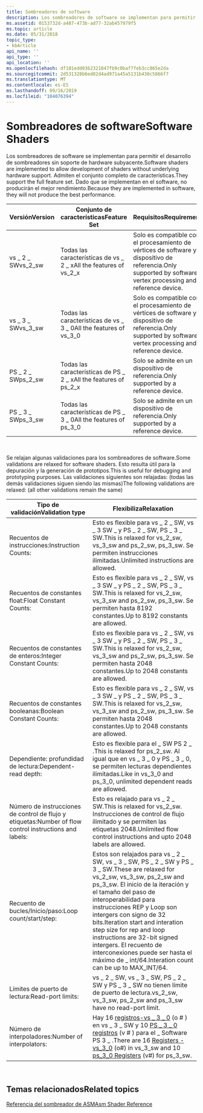 ```yaml
---
title: Sombreadores de software
description: Los sombreadores de software se implementan para permitir el desarrollo de sombreadores sin soporte de hardware subyacente. Admiten el conjunto completo de características. Dado que se implementan en el software, no producirán el mejor rendimiento.
ms.assetid: 0153732d-a487-473b-ad77-32ab457979f5
ms.topic: article
ms.date: 05/31/2018
topic_type:
- kbArticle
api_name: ''
api_type: ''
api_location: ''
ms.openlocfilehash: df101edd0362321847fb9c0baf7feb3cc865e2da
ms.sourcegitcommit: 2d531328b6ed82d4ad971a45a5131b430c5866f7
ms.translationtype: MT
ms.contentlocale: es-ES
ms.lasthandoff: 09/16/2019
ms.locfileid: "104076394"
---
```

# <a name="software-shaders"></a><span data-ttu-id="61606-105">Sombreadores de software</span><span class="sxs-lookup"><span data-stu-id="61606-105">Software Shaders</span></span>

<span data-ttu-id="61606-106">Los sombreadores de software se implementan para permitir el desarrollo de sombreadores sin soporte de hardware subyacente.</span><span class="sxs-lookup"><span data-stu-id="61606-106">Software shaders are implemented to allow development of shaders without underlying hardware support.</span></span> <span data-ttu-id="61606-107">Admiten el conjunto completo de características.</span><span class="sxs-lookup"><span data-stu-id="61606-107">They support the full feature set.</span></span> <span data-ttu-id="61606-108">Dado que se implementan en el software, no producirán el mejor rendimiento.</span><span class="sxs-lookup"><span data-stu-id="61606-108">Because they are implemented in software, they will not produce the best performance.</span></span>



| <span data-ttu-id="61606-109">Versión</span><span class="sxs-lookup"><span data-stu-id="61606-109">Version</span></span>   | <span data-ttu-id="61606-110">Conjunto de características</span><span class="sxs-lookup"><span data-stu-id="61606-110">Feature Set</span></span>                  | <span data-ttu-id="61606-111">Requisitos</span><span class="sxs-lookup"><span data-stu-id="61606-111">Requirements</span></span>                                                         |
|-----------|------------------------------|----------------------------------------------------------------------|
| <span data-ttu-id="61606-112">vs \_ 2 \_ SW</span><span class="sxs-lookup"><span data-stu-id="61606-112">vs\_2\_sw</span></span> | <span data-ttu-id="61606-113">Todas las características de vs \_ 2 \_ x</span><span class="sxs-lookup"><span data-stu-id="61606-113">All the features of vs\_2\_x</span></span> | <span data-ttu-id="61606-114">Solo es compatible con el procesamiento de vértices de software y un dispositivo de referencia.</span><span class="sxs-lookup"><span data-stu-id="61606-114">Only supported by software vertex processing and a reference device.</span></span> |
| <span data-ttu-id="61606-115">vs \_ 3 \_ SW</span><span class="sxs-lookup"><span data-stu-id="61606-115">vs\_3\_sw</span></span> | <span data-ttu-id="61606-116">Todas las características de vs \_ 3 \_ 0</span><span class="sxs-lookup"><span data-stu-id="61606-116">All the features of vs\_3\_0</span></span> | <span data-ttu-id="61606-117">Solo es compatible con el procesamiento de vértices de software y un dispositivo de referencia.</span><span class="sxs-lookup"><span data-stu-id="61606-117">Only supported by software vertex processing and a reference device.</span></span> |
| <span data-ttu-id="61606-118">PS \_ 2 \_ SW</span><span class="sxs-lookup"><span data-stu-id="61606-118">ps\_2\_sw</span></span> | <span data-ttu-id="61606-119">Todas las características de PS \_ 2 \_ x</span><span class="sxs-lookup"><span data-stu-id="61606-119">All the features of ps\_2\_x</span></span> | <span data-ttu-id="61606-120">Solo se admite en un dispositivo de referencia.</span><span class="sxs-lookup"><span data-stu-id="61606-120">Only supported by a reference device.</span></span>                                |
| <span data-ttu-id="61606-121">PS \_ 3 \_ SW</span><span class="sxs-lookup"><span data-stu-id="61606-121">ps\_3\_sw</span></span> | <span data-ttu-id="61606-122">Todas las características de PS \_ 3 \_ 0</span><span class="sxs-lookup"><span data-stu-id="61606-122">All the features of ps\_3\_0</span></span> | <span data-ttu-id="61606-123">Solo se admite en un dispositivo de referencia.</span><span class="sxs-lookup"><span data-stu-id="61606-123">Only supported by a reference device.</span></span>                                |



 

<span data-ttu-id="61606-124">Se relajan algunas validaciones para los sombreadores de software.</span><span class="sxs-lookup"><span data-stu-id="61606-124">Some validations are relaxed for software shaders.</span></span> <span data-ttu-id="61606-125">Esto resulta útil para la depuración y la generación de prototipos.</span><span class="sxs-lookup"><span data-stu-id="61606-125">This is useful for debugging and prototyping purposes.</span></span> <span data-ttu-id="61606-126">Las validaciones siguientes son relajadas: (todas las demás validaciones siguen siendo las mismas)</span><span class="sxs-lookup"><span data-stu-id="61606-126">The following validations are relaxed: (all other validations remain the same)</span></span>



| <span data-ttu-id="61606-127">Tipo de validación</span><span class="sxs-lookup"><span data-stu-id="61606-127">Validation type</span></span>                                 | <span data-ttu-id="61606-128">Flexibiliza</span><span class="sxs-lookup"><span data-stu-id="61606-128">Relaxation</span></span>                                                                                                                                                                                                          |
|-------------------------------------------------|---------------------------------------------------------------------------------------------------------------------------------------------------------------------------------------------------------------------|
| <span data-ttu-id="61606-129">Recuentos de instrucciones:</span><span class="sxs-lookup"><span data-stu-id="61606-129">Instruction Counts:</span></span>                             | <span data-ttu-id="61606-130">Esto es flexible para vs \_ 2 \_ SW, vs \_ 3 SW \_ y PS \_ 2 \_ SW, PS \_ 3 \_ SW.</span><span class="sxs-lookup"><span data-stu-id="61606-130">This is relaxed for vs\_2\_sw, vs\_3\_sw and ps\_2\_sw, ps\_3\_sw.</span></span> <span data-ttu-id="61606-131">Se permiten instrucciones ilimitadas.</span><span class="sxs-lookup"><span data-stu-id="61606-131">Unlimited instructions are allowed.</span></span>                                                                                                              |
| <span data-ttu-id="61606-132">Recuentos de constantes float:</span><span class="sxs-lookup"><span data-stu-id="61606-132">Float Constant Counts:</span></span>                          | <span data-ttu-id="61606-133">Esto es flexible para vs \_ 2 \_ SW, vs \_ 3 SW \_ y PS \_ 2 \_ SW, PS \_ 3 \_ SW.</span><span class="sxs-lookup"><span data-stu-id="61606-133">This is relaxed for vs\_2\_sw, vs\_3\_sw and ps\_2\_sw, ps\_3\_sw.</span></span> <span data-ttu-id="61606-134">Se permiten hasta 8192 constantes.</span><span class="sxs-lookup"><span data-stu-id="61606-134">Up to 8192 constants are allowed.</span></span>                                                                                                                |
| <span data-ttu-id="61606-135">Recuentos de constantes de enteros:</span><span class="sxs-lookup"><span data-stu-id="61606-135">Integer Constant Counts:</span></span>                        | <span data-ttu-id="61606-136">Esto es flexible para vs \_ 2 \_ SW, vs \_ 3 SW \_ y PS \_ 2 \_ SW, PS \_ 3 \_ SW.</span><span class="sxs-lookup"><span data-stu-id="61606-136">This is relaxed for vs\_2\_sw, vs\_3\_sw and ps\_2\_sw, ps\_3\_sw.</span></span> <span data-ttu-id="61606-137">Se permiten hasta 2048 constantes.</span><span class="sxs-lookup"><span data-stu-id="61606-137">Up to 2048 constants are allowed.</span></span>                                                                                                                |
| <span data-ttu-id="61606-138">Recuentos de constantes booleanas:</span><span class="sxs-lookup"><span data-stu-id="61606-138">Boolean Constant Counts:</span></span>                        | <span data-ttu-id="61606-139">Esto es flexible para vs \_ 2 \_ SW, vs \_ 3 SW \_ y PS \_ 2 \_ SW, PS \_ 3 \_ SW.</span><span class="sxs-lookup"><span data-stu-id="61606-139">This is relaxed for vs\_2\_sw, vs\_3\_sw and ps\_2\_sw, ps\_3\_sw.</span></span> <span data-ttu-id="61606-140">Se permiten hasta 2048 constantes.</span><span class="sxs-lookup"><span data-stu-id="61606-140">Up to 2048 constants are allowed.</span></span>                                                                                                                |
| <span data-ttu-id="61606-141">Dependiente: profundidad de lectura:</span><span class="sxs-lookup"><span data-stu-id="61606-141">Dependent-read depth:</span></span>                           | <span data-ttu-id="61606-142">Esto es flexible para el \_ SW PS 2 \_ .</span><span class="sxs-lookup"><span data-stu-id="61606-142">This is relaxed for ps\_2\_sw.</span></span> <span data-ttu-id="61606-143">Al igual que en vs \_ 3 \_ 0 y PS \_ 3 \_ 0, se permiten lecturas dependientes ilimitadas.</span><span class="sxs-lookup"><span data-stu-id="61606-143">Like in vs\_3\_0 and ps\_3\_0, unlimited dependent reads are allowed.</span></span>                                                                                                                |
| <span data-ttu-id="61606-144">Número de instrucciones de control de flujo y etiquetas:</span><span class="sxs-lookup"><span data-stu-id="61606-144">Number of flow control instructions and labels:</span></span> | <span data-ttu-id="61606-145">Esto es relajado para vs \_ 2 \_ SW.</span><span class="sxs-lookup"><span data-stu-id="61606-145">This is relaxed for vs\_2\_sw.</span></span> <span data-ttu-id="61606-146">Instrucciones de control de flujo ilimitado y se permiten las etiquetas 2048.</span><span class="sxs-lookup"><span data-stu-id="61606-146">Unlimited flow control instructions and upto 2048 labels are allowed.</span></span>                                                                                                                |
| <span data-ttu-id="61606-147">Recuento de bucles/Inicio/paso:</span><span class="sxs-lookup"><span data-stu-id="61606-147">Loop count/start/step:</span></span>                          | <span data-ttu-id="61606-148">Estos son relajados para vs \_ 2 \_ SW, vs \_ 3 \_ SW, PS \_ 2 \_ SW y PS \_ 3 \_ SW.</span><span class="sxs-lookup"><span data-stu-id="61606-148">These are relaxed for vs\_2\_sw, vs\_3\_sw, ps\_2\_sw and ps\_3\_sw.</span></span> <span data-ttu-id="61606-149">El inicio de la iteración y el tamaño del paso de interoperabilidad para instrucciones REP y Loop son intergers con signo de 32 bits.</span><span class="sxs-lookup"><span data-stu-id="61606-149">Iteration start and interation step size for rep and loop instructions are 32-bit signed intergers.</span></span> <span data-ttu-id="61606-150">El recuento de interconexiones puede ser hasta el máximo de \_ int/64.</span><span class="sxs-lookup"><span data-stu-id="61606-150">Interation count can be up to MAX\_INT/64.</span></span> |
| <span data-ttu-id="61606-151">Límites de puerto de lectura:</span><span class="sxs-lookup"><span data-stu-id="61606-151">Read-port limits:</span></span>                               | <span data-ttu-id="61606-152">vs \_ 2 \_ SW, vs \_ 3 \_ SW, PS \_ 2 \_ SW y PS \_ 3 \_ SW no tienen límite de puerto de lectura.</span><span class="sxs-lookup"><span data-stu-id="61606-152">vs\_2\_sw, vs\_3\_sw, ps\_2\_sw and ps\_3\_sw have no read-port limit.</span></span>                                                                                                                                              |
| <span data-ttu-id="61606-153">Número de interpoladores:</span><span class="sxs-lookup"><span data-stu-id="61606-153">Number of interpolators:</span></span>                        | <span data-ttu-id="61606-154">Hay 16 [registros-vs \_ 3 \_ 0](dx9-graphics-reference-asm-vs-registers-vs-3-0.md) (o \# ) en vs \_ 3 \_ SW y 10 [PS \_ 3 \_ 0 registros](dx9-graphics-reference-asm-ps-registers-ps-3-0.md) (v \# ) para el \_ Software PS 3 \_ .</span><span class="sxs-lookup"><span data-stu-id="61606-154">There are 16 [Registers - vs\_3\_0](dx9-graphics-reference-asm-vs-registers-vs-3-0.md) (o\#) in vs\_3\_sw and 10 [ps\_3\_0 Registers](dx9-graphics-reference-asm-ps-registers-ps-3-0.md) (v\#) for ps\_3\_sw.</span></span>     |



 

## <a name="related-topics"></a><span data-ttu-id="61606-155">Temas relacionados</span><span class="sxs-lookup"><span data-stu-id="61606-155">Related topics</span></span>

<dl> <dt>

[<span data-ttu-id="61606-156">Referencia del sombreador de ASM</span><span class="sxs-lookup"><span data-stu-id="61606-156">Asm Shader Reference</span></span>](dx9-graphics-reference-asm.md)
</dt> </dl>

 

 




